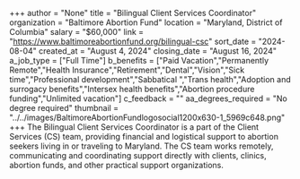 +++
author = "None"
title = "Bilingual Client Services Coordinator"
organization = "Baltimore Abortion Fund"
location = "Maryland, District of Columbia"
salary = "$60,000"
link = "https://www.baltimoreabortionfund.org/bilingual-csc"
sort_date = "2024-08-04"
created_at = "August 4, 2024"
closing_date = "August 16, 2024"
a_job_type = ["Full Time"]
b_benefits = ["Paid Vacation","Permanently Remote","Health Insurance","Retirement","Dental","Vision","Sick time","Professional development","Sabbatical ","Trans health","Adoption and surrogacy benefits","Intersex health benefits","Abortion procedure funding","Unlimited vacation"]
c_feedback = ""
aa_degrees_required = "No degree required"
thumbnail = "../../images/BaltimoreAbortionFundlogosocial1200x630-1_5969c648.png"
+++
The Bilingual Client Services Coordinator is a part of the Client Services (CS) team, providing financial and logistical support to abortion seekers living in or traveling to Maryland. The CS team works remotely, communicating and coordinating support directly with clients, clinics, abortion funds, and other practical support organizations.